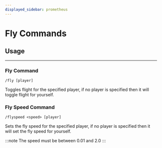 ```yaml
---
displayed_sidebar: prometheus
---
```


# Fly Commands

## Usage
---

### Fly Command

```text
/fly [player]
```

Toggles flight for the specified player, if no player is specified then it will toggle flight for yourself.

### Fly Speed Command

```text
/flyspeed <speed> [player]
```

Sets the fly speed for the specified player, if no player is specified then it will set the fly speed for yourself.

:::note
The speed must be between 0.01 and 2.0
:::